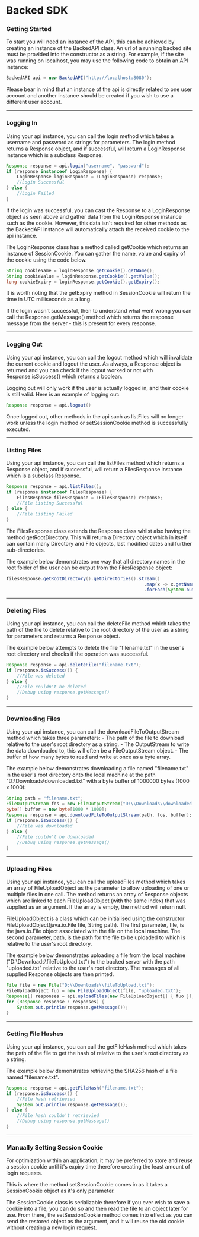 <h1><strong>Backed SDK</strong></h1>
<h3>Getting Started</h3>
To start you will need an instance of the API, this can be achieved by creating an instance of the BackedAPI class. An url of a running backed site must be provided into the constructor as a string.
For example, if the site was running on localhost, you may use the following code to obtain an API instance:

```java
BackedAPI api = new BackedAPI("http://localhost:8080");
```

Please bear in mind that an instance of the api is directly related to one user account and another instance should be created if you wish to use a different user account.
<hr>

<h3>Logging In</h3>
Using your api instance, you can call the login method which takes a username and password as strings for parameters. The login method returns a Response object, and if successful, will return a LoginResponse instance which is a subclass Response.

```java
Response response = api.login("username", "password");
if (response instanceof LoginResponse) {
    LoginResponse loginResponse = (LoginResponse) response;
    //Login Successful
} else {
    //Login Failed
}
```

If the login was successful, you can cast the Response to a LoginResponse object as seen above and gather data from the LoginResponse instance such as the cookie. However, this data isn't required for other methods as the BackedAPI instance will automatically attach the received cookie to the api instance.

The LoginResponse class has a method called getCookie which returns an instance of SessionCookie.
You can gather the name, value and expiry of the cookie using the code below.

```java
String cookieName = loginResponse.getCookie().getName();
String cookieValue = loginResponse.getCookie().getValue();
long cookieExpiry = loginResponse.getCookie().getExpiry();
```

It is worth noting that the getExpiry method in SessionCookie will return the time in UTC milliseconds as a long.

If the login wasn't successful, then to understand what went wrong you can call the Response.getMessage() method which returns the response message from the server - this is present for every response.
<hr>

<h3>Logging Out</h3>
Using your api instance, you can call the logout method which will invalidate the current cookie and logout the user. As always, a Response object is returned and you can check if the logout worked or not with Response.isSuccess() which returns a boolean.

Logging out will only work if the user is actually logged in, and their cookie is still valid. Here is an example of logging out:

```java
Response response = api.logout()
```

Once logged out, other methods in the api such as listFiles will no longer work unless the login method or setSessionCookie method is successfully executed.
<hr>

<h3>Listing Files</h3>
Using your api instance, you can call the listFiles method which returns a Response object, and if successful, will return a FilesResponse instance which is a subclass Response.

```java
Response response = api.listFiles();
if (response instanceof FilesResponse) {
    FilesResponse filesResponse = (FilesResponse) response;
    //File Listing Successful
} else {
    //File Listing Failed
}
```

The FilesResponse class extends the Response class whilst also having the method getRootDirectory. This will return a Directory object which in itself can contain many Directory and File objects, last modified dates and further sub-directories.

The example below demonstrates one way that all directory names in the root folder of the user can be output from the FilesResponse object:

```java
filesResponse.getRootDirectory().getDirectories().stream()
                                                    .map(x -> x.getName())
                                                    .forEach(System.out::println);
```

<hr>

<h3>Deleting Files</h3>
Using your api instance, you can call the deleteFile method which takes the path of the file to delete relative to the root directory of the user as a string for parameters and returns a Response object.

The example below attempts to delete the file "filename.txt" in the user's root directory and checks if the operation was successful.

```java
Response response = api.deleteFile("filename.txt");
if (response.isSuccess()) {
    //File was deleted
} else {
    //File couldn't be deleted
    //Debug using response.getMessage()
}
```

<hr>

<h3>Downloading Files</h3>
Using your api instance, you can call the downloadFileToOutputStream method which takes three parameters:
- The path of the file to download relative to the user's root directory as a string.
- The OutputStream to write the data downloaded to, this will often be a FileOutputStream object.
- The buffer of how many bytes to read and write at once as a byte array.

The example below demonstrates downloading a file named "filename.txt" in the user's root directory onto the local machine at the path "D:\Downloads\downloaded.txt" with a byte buffer of 1000000 bytes (1000 x 1000):

```java
String path = "filename.txt";
FileOutputStream fos = new FileOutputStream("D:\\Downloads\\downloaded.txt");
byte[] buffer = new byte[1000 * 1000];
Response response = api.downloadFileToOutputStream(path, fos, buffer);
if (response.isSuccess()) {
    //File was downloaded
} else {
    //File couldn't be downloaded
    //Debug using response.getMessage()
}
```
<hr>

<h3>Uploading Files</h3>
Using your api instance, you can call the uploadFiles method which takes an array of FileUploadObject as the parameter to allow uploading of one or multiple files in one call. The method returns an array of Response objects which are linked to each FileUploadObject (with the same index) that was supplied as an argument. If the array is empty, the method will return null.

FileUploadObject is a class which can be initialised using the constructor FileUploadObject(java.io.File file, String path). The first parameter, file, is the java.io.File object associated with the file on the local machine. The second parameter, path, is the path for the file to be uploaded to which is relative to the user's root directory.

The example below demonstrates uploading a file from the local machine ("D:\Downloads\fileToUpload.txt") to the backed server with the path "uploaded.txt" relative to the user's root directory. The messages of all supplied Response objects are then printed.

```java
File file = new File("D:\\Downloads\\fileToUpload.txt");
FileUploadObject fuo = new FileUploadObject(file, "uploaded.txt");
Response[] responses = api.uploadFiles(new FileUploadObject[] { fuo });
for (Response response : responses) {
    System.out.println(response.getMessage());
}
```

<hr>

<h3>Getting File Hashes</h3>
Using your api instance, you can call the getFileHash method which takes the path of the file to get the hash of relative to the user's root directory as a string.

The example below demonstrates retrieving the SHA256 hash of a file named "filename.txt".

```java
Response response = api.getFileHash("filename.txt");
if (response.isSuccess()) {
    //File hash retrievied
    System.out.println(response.getMessage());
} else {
    //File hash couldn't retrievied
    //Debug using response.getMessage()
}
```

<hr>

<h3>Manually Setting Session Cookie</h3>
For optimization within an application, it may be preferred to store and reuse a session cookie until it's expiry time therefore creating the least amount of login requests.

This is where the method setSessionCookie comes in as it takes a SessionCookie object as it's only parameter.

The SessionCookie class is serializable therefore if you ever wish to save a cookie into a file, you can do so and then read the file to an object later for use. From there, the setSessionCookie method comes into effect as you can send the restored object as the argument, and it will reuse the old cookie without creating a new login request.
